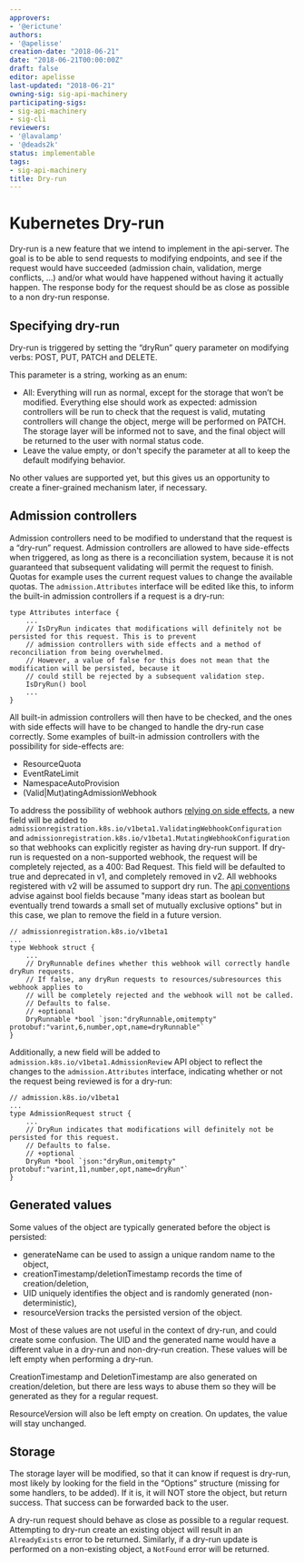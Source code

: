 ```yaml
---
approvers:
- '@erictune'
authors:
- '@apelisse'
creation-date: "2018-06-21"
date: "2018-06-21T00:00:00Z"
draft: false
editor: apelisse
last-updated: "2018-06-21"
owning-sig: sig-api-machinery
participating-sigs:
- sig-api-machinery
- sig-cli
reviewers:
- '@lavalamp'
- '@deads2k'
status: implementable
tags:
- sig-api-machinery
title: Dry-run
---
```

# Kubernetes Dry-run

Dry-run is a new feature that we intend to implement in the api-server. The goal
is to be able to send requests to modifying endpoints, and see if the request
would have succeeded (admission chain, validation, merge conflicts, ...) and/or
what would have happened without having it actually happen. The response body
for the request should be as close as possible to a non dry-run response.

## Specifying dry-run

Dry-run is triggered by setting the “dryRun” query parameter on modifying
verbs: POST, PUT, PATCH and DELETE.

This parameter is a string, working as an enum:
- All: Everything will run as normal, except for the storage that won’t be
  modified. Everything else should work as expected: admission controllers will
  be run to check that the request is valid, mutating controllers will change
  the object, merge will be performed on PATCH. The storage layer will be
  informed not to save, and the final object will be returned to the user with
  normal status code.
- Leave the value empty, or don't specify the parameter at all to keep the
  default modifying behavior.

No other values are supported yet, but this gives us an opportunity to create a
finer-grained mechanism later, if necessary.

## Admission controllers

Admission controllers need to be modified to understand that the request is a
“dry-run” request. Admission controllers are allowed to have side-effects
when triggered, as long as there is a reconciliation system, because it is not
guaranteed that subsequent validating will permit the request to finish.
Quotas for example uses the current request values to change the available quotas.
The ```admission.Attributes``` interface will be edited like this, to inform the
built-in admission controllers if a request is a dry-run:
```golang
type Attributes interface {
	...
	// IsDryRun indicates that modifications will definitely not be persisted for this request. This is to prevent
	// admission controllers with side effects and a method of reconciliation from being overwhelmed.
	// However, a value of false for this does not mean that the modification will be persisted, because it
	// could still be rejected by a subsequent validation step.
	IsDryRun() bool
	...
}
```

All built-in admission controllers will then have to be checked, and the ones with side
effects will have to be changed to handle the dry-run case correctly. Some examples of
built-in admission controllers with the possibility for side-effects are:
- ResourceQuota
- EventRateLimit
- NamespaceAutoProvision
- (Valid|Mut)atingAdmissionWebhook

To address the possibility of webhook authors [relying on side effects](https://github.com/kubernetes/website/blame/836629cb118e0f74545cc7d6d97aa6b9edfa1a16/content/en/docs/reference/access-authn-authz/admission-controllers.md#L582-L584), a new field
will be added to ```admissionregistration.k8s.io/v1beta1.ValidatingWebhookConfiguration``` and
```admissionregistration.k8s.io/v1beta1.MutatingWebhookConfiguration``` so that webhooks
can explicitly register as having dry-run support.
If dry-run is requested on a non-supported webhook, the request will be completely rejected,
as a 400: Bad Request. This field will be defaulted to true and deprecated in v1, and completely removed in v2.
All webhooks registered with v2 will be assumed to support dry run. The [api conventions](https://github.com/kubernetes/community/blob/master/contributors/devel/api-conventions.md) advise
against bool fields because "many ideas start as boolean but eventually trend towards a small set
of mutually exclusive options" but in this case, we plan to remove the field in a future version.
```golang
// admissionregistration.k8s.io/v1beta1
...
type Webhook struct {
	...
	// DryRunnable defines whether this webhook will correctly handle dryRun requests.
	// If false, any dryRun requests to resources/subresources this webhook applies to
	// will be completely rejected and the webhook will not be called.
	// Defaults to false.
	// +optional
	DryRunnable *bool `json:"dryRunnable,omitempty" protobuf:"varint,6,number,opt,name=dryRunnable"`
}
```

Additionally, a new field will be added to ```admission.k8s.io/v1beta1.AdmissionReview```
API object to reflect the changes to the ```admission.Attributes``` interface, indicating
whether or not the request being reviewed is for a dry-run:
```golang
// admission.k8s.io/v1beta1
...
type AdmissionRequest struct {
	...
	// DryRun indicates that modifications will definitely not be persisted for this request.
	// Defaults to false.
	// +optional
	DryRun *bool `json:"dryRun,omitempty" protobuf:"varint,11,number,opt,name=dryRun"`
}
```

## Generated values

Some values of the object are typically generated before the object is persisted:
- generateName can be used to assign a unique random name to the object,
- creationTimestamp/deletionTimestamp records the time of creation/deletion,
- UID uniquely identifies the object and is randomly generated (non-deterministic),
- resourceVersion tracks the persisted version of the object.

Most of these values are not useful in the context of dry-run, and could create
some confusion. The UID and the generated name would have a different value in a
dry-run and non-dry-run creation. These values will be left empty when
performing a dry-run.

CreationTimestamp and DeletionTimestamp are also generated on creation/deletion,
but there are less ways to abuse them so they will be generated as they for a
regular request.

ResourceVersion will also be left empty on creation. On updates, the value will
stay unchanged.

## Storage

The storage layer will be modified, so that it can know if request is dry-run,
most likely by looking for the field in the “Options” structure (missing for
some handlers, to be added). If it is, it will NOT store the object, but return
success. That success can be forwarded back to the user.

A dry-run request should behave as close as possible to a regular
request. Attempting to dry-run create an existing object will result in an
`AlreadyExists` error to be returned. Similarly, if a dry-run update is
performed on a non-existing object, a `NotFound` error will be returned.